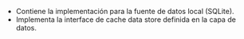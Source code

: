* Contiene la implementación para la fuente de datos local (SQLite).
* Implementa la interface de cache data store definida en la capa de datos.
